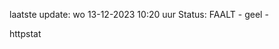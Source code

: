 laatste update: 
wo 13-12-2023 10:20   uur 
Status: FAALT - geel - 
<div class="service Y">httpstat</div>